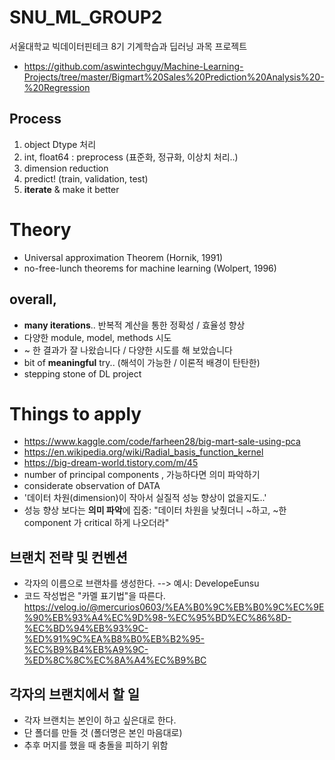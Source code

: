# SNU_ML_GROUP2
서울대학교 빅데이터핀테크 8기 기계학습과 딥러닝 과목 프로젝트
- https://github.com/aswintechguy/Machine-Learning-Projects/tree/master/Bigmart%20Sales%20Prediction%20Analysis%20-%20Regression


## Process
1. object Dtype 처리
2. int, float64 : preprocess (표준화, 정규화, 이상치 처리..)
3. dimension reduction
4. predict! (train, validation, test)
5. **iterate** & make it better

# Theory 
- Universal approximation Theorem (Hornik, 1991)
- no-free-lunch theorems for machine learning (Wolpert, 1996) 

## overall, 
- **many iterations**..  반복적 계산을 통한 정확성 / 효율성 향상
- 다양한 module, model, methods 시도
- ~ 한 결과가 잘 나왔습니다 / 다양한 시도를 해 보았습니다
- bit of **meaningful** try.. (해석이 가능한 / 이론적 배경이 탄탄한)
- stepping stone of DL project

# Things to apply 
- https://www.kaggle.com/code/farheen28/big-mart-sale-using-pca
- https://en.wikipedia.org/wiki/Radial_basis_function_kernel
- https://big-dream-world.tistory.com/m/45
  <br>
- number of principal components , 가능하다면 의미 파악하기
- considerate observation of DATA
- '데이터 차원(dimension)이 작아서 실질적 성능 향상이 없을지도..'
- 성능 향상 보다는 **의미 파악**에 집중: "데이터 차원을 낮췄더니 ~하고, ~한 component 가 critical 하게 나오더라"


## 브랜치 전략 및 컨벤션
* 각자의 이름으로 브랜차를 생성한다.
--> 예시: DevelopeEunsu 
* 코드 작성법은 "카멜 표기법"을 따른다.
https://velog.io/@mercurios0603/%EA%B0%9C%EB%B0%9C%EC%9E%90%EB%93%A4%EC%9D%98-%EC%95%BD%EC%86%8D-%EC%BD%94%EB%93%9C-%ED%91%9C%EA%B8%B0%EB%B2%95-%EC%B9%B4%EB%A9%9C-%ED%8C%8C%EC%8A%A4%EC%B9%BC

## 각자의 브랜치에서 할 일
* 각자 브랜치는 본인이 하고 싶은대로 한다.
* 단 폴더를 만들 것 (폴더명은 본인 마음대로)
* 추후 머지를 했을 때 충돌을 피하기 위함


